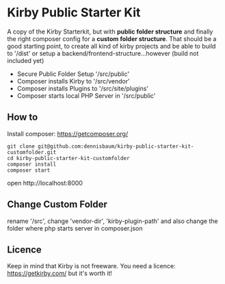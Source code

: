 # Kirby Public Starter Kit

A copy of the Kirby Starterkit, but with **public folder structure** and finally the right composer config for a **custom folder structure**. That should be a good starting point, to create all kind of kirby projects and be able to build to '/dist' or setup a backend/frontend-structure...however (build not included yet)

- Secure Public Folder Setup '/src/public'
- Composer installs Kirby to '/src/vendor'
- Composer installs Plugins to '/src/site/plugins'
- Composer starts local PHP Server in '/src/public'

## How to
Install composer: https://getcomposer.org/

```
git clone git@github.com:dennisbaum/kirby-public-starter-kit-customfolder.git
cd kirby-public-starter-kit-customfolder
composer install
composer start
```
open http://localhost:8000

## Change Custom Folder
rename '/src', change 'vendor-dir', 'kirby-plugin-path' and also change the folder where php starts server in composer.json

## Licence
Keep in mind that Kirby is not freeware. You need a licence: https://getkirby.com/ but it's worth it!

